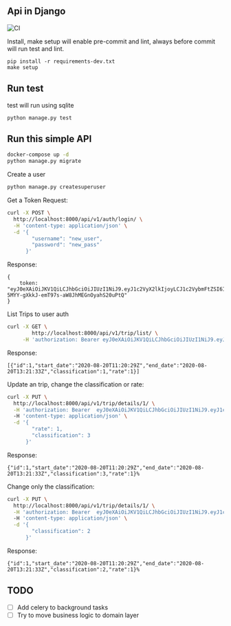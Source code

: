 ## Api in Django

![CI](https://github.com/matheusfrancisco/django-api-trip-bike/workflows/CI/badge.svg?branch=master)

Install, make setup will enable pre-commit and lint,
always before commit will run test and lint.
```
pip install -r requirements-dev.txt
make setup
```

## Run test
test will run using sqlite
```
python manage.py test
```

## Run this simple API

```bash
docker-compose up -d
python manage.py migrate
```

Create a user
```bash
python manage.py createsuperuser
```


Get a Token Request:

```bash
curl -X POST \
  http://localhost:8000/api/v1/auth/login/ \
  -H 'content-type: application/json' \
  -d '{
    	"username": "new_user",
    	"password": "new_pass"
      }'
```

Response:
```
{
    token: "eyJ0eXAiOiJKV1QiLCJhbGciOiJIUzI1NiJ9.eyJ1c2VyX2lkIjoyLCJ1c2VybmFtZSI6Im5ld191c2VyIiwiZXhwIjoxNTQwNDkyMTQ2LCJlbWFpbCI6Im5ld191c2VyQG1haWwuY29tIn0.8_8S-5MYY-gXkkJ-emT97s-aW8JhMEGnOyahS20uPtQ"
}
```

List Trips to user auth
```bash
curl -X GET \
        http://localhost:8000/api/v1/trip/list/ \
     -H 'authorization: Bearer eyJ0eXAiOiJKV1QiLCJhbGciOiJIUzI1NiJ9.eyJ1c2VyX2lkIjoxLCJ1c2VybmFtZSI6ImFkbWluIiwiZXhwIjoxNTk4MTQyOTUwLCJlbWFpbCI6ImFkbWluQGdtYWlsLmNvbSJ9.1lLzDf5k4LUIDE1QNkAUw9IbSBCE-h45QFgtW8A8ltk
```

Response:
```
[{"id":1,"start_date":"2020-08-20T11:20:29Z","end_date":"2020-08-20T13:21:33Z","classification":1,"rate":1}]
```

Update an trip, change the classification or rate:

```bash
curl -X PUT \
  http://localhost:8000/api/v1/trip/details/1/ \
  -H 'authorization: Bearer  eyJ0eXAiOiJKV1QiLCJhbGciOiJIUzI1NiJ9.eyJ1c2VyX2lkIjoxLCJ1c2VybmFtZSI6ImFkbWluIiwiZXhwIjoxNTk4MTQzMzc1LCJlbWFpbCI6ImFkbWluQGdtYWlsLmNvbSJ9.NtLBMZM87maBabARDF4dZx3pV4P0lOwX-GB1gfVjovY' \                 
  -H 'content-type: application/json' \
  -d '{
        "rate": 1,
        "classification": 3
      }'

```

Response:
```
{"id":1,"start_date":"2020-08-20T11:20:29Z","end_date":"2020-08-20T13:21:33Z","classification":3,"rate":1}%
```


Change only the classification:
```bash
curl -X PUT \
  http://localhost:8000/api/v1/trip/details/1/ \
  -H 'authorization: Bearer  eyJ0eXAiOiJKV1QiLCJhbGciOiJIUzI1NiJ9.eyJ1c2VyX2lkIjoxLCJ1c2VybmFtZSI6ImFkbWluIiwiZXhwIjoxNTk4MTQzMzc1LCJlbWFpbCI6ImFkbWluQGdtYWlsLmNvbSJ9.NtLBMZM87maBabARDF4dZx3pV4P0lOwX-GB1gfVjovY' \                 
  -H 'content-type: application/json' \
  -d '{
        "classification": 2
      }'
```

Response:
```
{"id":1,"start_date":"2020-08-20T11:20:29Z","end_date":"2020-08-20T13:21:33Z","classification":2,"rate":1}% 
```


## TODO
- [ ] Add celery to background tasks
- [ ] Try to move business logic to domain layer

